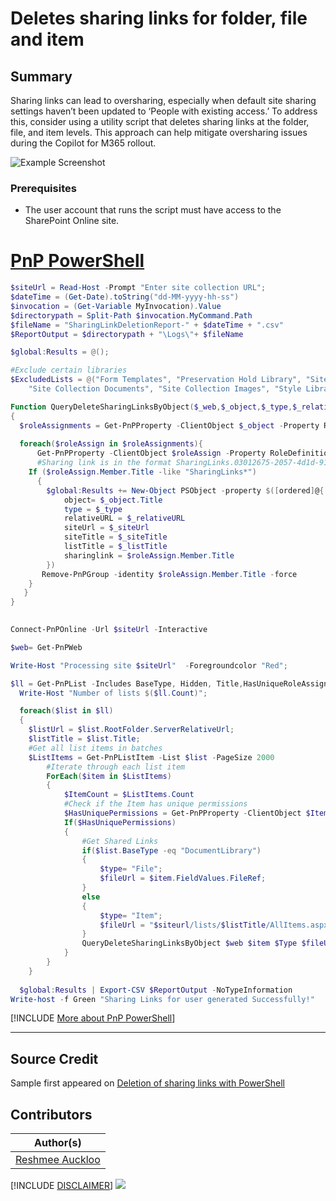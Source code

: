 

# Deletes sharing links for folder, file and item

## Summary

Sharing links can lead to oversharing, especially when default site sharing settings haven’t been updated to ‘People with existing access.’ To address this, consider using a utility script that deletes sharing links at the folder, file, and item levels. This approach can help mitigate oversharing issues during the Copilot for M365 rollout.

![Example Screenshot](assets/preview.png)

### Prerequisites

- The user account that runs the script must have access to the SharePoint Online site.

# [PnP PowerShell](#tab/pnpps)

```powershell
$siteUrl = Read-Host -Prompt "Enter site collection URL";
$dateTime = (Get-Date).toString("dd-MM-yyyy-hh-ss")
$invocation = (Get-Variable MyInvocation).Value
$directorypath = Split-Path $invocation.MyCommand.Path
$fileName = "SharingLinkDeletionReport-" + $dateTime + ".csv"
$ReportOutput = $directorypath + "\Logs\"+ $fileName

$global:Results = @();

#Exclude certain libraries
$ExcludedLists = @("Form Templates", "Preservation Hold Library", "Site Assets", "Images", "Pages", "Settings", "Videos","Timesheet"
    "Site Collection Documents", "Site Collection Images", "Style Library", "AppPages", "Apps for SharePoint", "Apps for Office")

Function QueryDeleteSharingLinksByObject($_web,$_object,$_type,$_relativeUrl,$_siteUrl,$_siteTitle,$_listTitle)
{
  $roleAssignments = Get-PnPProperty -ClientObject $_object -Property RoleAssignments
  
  foreach($roleAssign in $roleAssignments){
      Get-PnPProperty -ClientObject $roleAssign -Property RoleDefinitionBindings,Member;
      #Sharing link is in the format SharingLinks.03012675-2057-4d1d-91e0-8e3b176edd94.OrganizationView.20d346d3-d359-453b-900c-633c1551ccaa
    If ($roleAssign.Member.Title -like "SharingLinks*")
      {
        $global:Results += New-Object PSObject -property $([ordered]@{
            object= $_object.Title
            type = $_type          
            relativeURL = $_relativeURL
            siteUrl = $_siteUrl 
            siteTitle = $_siteTitle
            listTitle = $_listTitle 
            sharinglink = $roleAssign.Member.Title
        })
       Remove-PnPGroup -identity $roleAssign.Member.Title -force
    }
   }
}

  
Connect-PnPOnline -Url $siteUrl -Interactive

$web= Get-PnPWeb

Write-Host "Processing site $siteUrl"  -Foregroundcolor "Red"; 

$ll = Get-PnPList -Includes BaseType, Hidden, Title,HasUniqueRoleAssignments,RootFolder | Where-Object {$_.Hidden -eq $False -and $_.Title -notin $ExcludedLists } #$_.BaseType -eq "DocumentLibrary" 
  Write-Host "Number of lists $($ll.Count)";

  foreach($list in $ll)
  {
    $listUrl = $list.RootFolder.ServerRelativeUrl;       
    $listTitle = $list.Title; 
    #Get all list items in batches
    $ListItems = Get-PnPListItem -List $list -PageSize 2000 
        #Iterate through each list item
        ForEach($item in $ListItems)
        {
            $ItemCount = $ListItems.Count
            #Check if the Item has unique permissions
            $HasUniquePermissions = Get-PnPProperty -ClientObject $Item -Property "HasUniqueRoleAssignments"
            If($HasUniquePermissions)
            {       
                #Get Shared Links
                if($list.BaseType -eq "DocumentLibrary")
                {
                    $type= "File";
                    $fileUrl = $item.FieldValues.FileRef;
                }
                else
                {
                    $type= "Item";
                    $fileUrl = "$siteurl/lists/$listTitle/AllItems.aspx?FilterField1=ID&FilterValue1=$($item.id)"
                }
                QueryDeleteSharingLinksByObject $web $item $Type $fileUrl $siteUrl $web.Title $listTitle;
            }
        }
    }
 
  $global:Results | Export-CSV $ReportOutput -NoTypeInformation
Write-host -f Green "Sharing Links for user generated Successfully!"
```

[!INCLUDE [More about PnP PowerShell](../../docfx/includes/MORE-PNPPS.md)]

***

## Source Credit

Sample first appeared on [Deletion of sharing links with PowerShell](https://reshmeeauckloo.com/posts/powershell-delete-sharinglinks/)

## Contributors

| Author(s) |
|-----------|
| [Reshmee Auckloo](https://github.com/reshmee011) |


[!INCLUDE [DISCLAIMER](../../docfx/includes/DISCLAIMER.md)]
<img src="https://m365-visitor-stats.azurewebsites.net/script-samples/scripts/spo-delete-sharinglink-folder-file-item" aria-hidden="true" />
